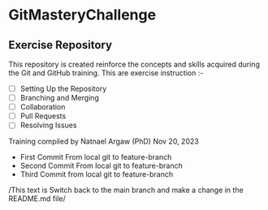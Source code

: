 # GitMasteryChallenge
## Exercise Repository
This repository is created reinforce the concepts and skills acquired during the Git and GitHub training. This are exercise instruction :- 
- [ ] Setting Up the Repository
- [ ] Branching and Merging
- [ ] Collaboration
- [ ] Pull Requests
- [ ] Resolving Issues

Training compiled by Natnael Argaw (PhD)
Nov 20, 2023

* First Commit From local git to feature-branch
* Second Commit From local git to feature-branch
* Third Commit from local git to feature-branch

/This text is Switch back to the main branch and make a change in the README.md file/ 